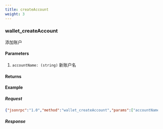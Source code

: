 ```yaml
---
title: createAccount
weight: 3
---
```


### wallet_createAccount
添加账户

#### Parameters
1. `accountName: (string)` 新账户名

#### Returns


#### Example
##### Request
```json
{"jsonrpc":"1.0","method":"wallet_createAccount","params":["accountName"],"id":1}
```
##### Response
